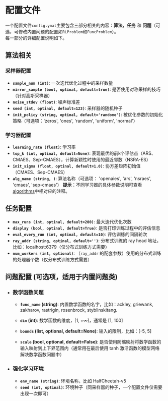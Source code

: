 
# 配置文件
一个配置文件`config.ymal`主要包含三部分相关的内容：**算法**，**任务** 和 **问题**（可选，可修改内置问题的配置如`RLProblem`和`FuncProblem`）。      
每一部分的详细配置说明如下。

## 算法相关
### 采样器配置
+ **`sample_num (int)`**: 一次迭代优化过程中的采样数量
+ **`mirror_sample (bool, optinal, default=true)`**: 是否使用对称采样的技巧（针对高斯采样器）
+ **`noise_stdev (float)`**: 噪声标准差
+ **`seed (int, optinal, default=123)`**: 采样器的随机种子
+ **`init_policy (string, optinal, default='randome')`**: 被优化参数的初始化策略（可选项：'zeros', 'ones', 'random', 'uniform', 'normal'）

### 学习器配置
+ **`learning_rate (float)`**: 学习率
+ **`top_k (int, optinal, default=None)`**: 表现最优的前k个评估点（ARS、CMAES、Sep-CMAES），计算新颖性时使用的最近邻数（NSRA-ES）
+ **`init_sigma (float, optinal, default=1.0)`**: 协方差矩阵初始值（CMAES、Sep-CMAES）
+ **`alg_name (string, )`**: 算法名称（可选项： 'openaies', 'ars', 'nsraes', 'cmaes', 'sep-cmaes'）
**提示**：不同学习器的具体参数说明可查看[algorithms](../../esbox/algorithms/)中相对应的注释。

## 任务配置
+ **`max_runs (int, optinal, default=200)`**: 最大迭代优化次数
+ **`display (bool, optinal, default=True)`**: 是否打印训练过程中的评估信息
+ **`eval_every_run (int, optinal, default=10)`**: 评估训练的间隔轮次
+ **`ray_addr (string, optinal, default='')`**: 分布式训练的 ray head 地址，比如：localhost:6379（仅分布式训练方式需要）
+ **`num_workers (int, optional)`**: （`ray_addr` 的配套参数）使用的分布式训练的处理器个数（仅分布式训练方式需要）


## 问题配置 (可选项，适用于内置问题类)
+ ### 数学函数问题
    + **`func_name` (string)**: 内置数学函数的名字，比如：ackley, griewank,   zakharov, rastrigin, rosenbrock, styblinskitang.
    + **`dim` (int)**: 数学函数的维度，[1, $+\infty$]，通常是 [1, 100]
    + **`bounds` (list, optional, default=None)**: 输入的限制，比如：[-5, 5]

    + **`scale` (bool, optional, default=False)**: 是否使用防缩映射将数学函数的输入映射到上下界范围内（通常用在最后使用 tanh 激活函数的模型网络解决数学函数问题中）

+ ### 强化学习环境
    + **`env_name (string)`**: 环境名称，比如 HalfCheetah-v5
    + **`seed (int, optinal)`**: 环境种子（同采样器的种子，一个配置文件仅需要出现一次即可）